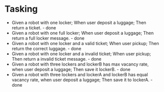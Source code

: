 # Tasking

- Given a robot with one locker; When user deposit a luggage; Then return a ticket. - done
- Given a robot with one full locker; When user deposit a luggage; Then return a full locker message. - done
- Given a robot with one locker and a valid ticket; When user pickup; Then return the correct luggage. - done
- Given a robot with one locker and a invalid ticket; When user pickup; Then return a invalid ticket message. - done
- Given a robot with three lockers and lockerB has max vacancy rate, when user deposit a luggage; Then save it lockerB. - done
- Given a robot with three lockers and lockerA and lockerB has equal vacancy rate, when user deposit a luggage; Then save it to lockerA. - done
